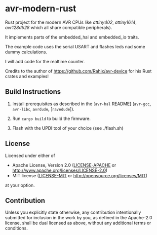 avr-modern-rust
===============

Rust project for the modern AVR CPUs like _attiny402_, _attiny1614_, _avr128db28_ which all share compatible peripherals).

It implements parts of the embedded_hal and embedded_io traits.

The example code uses the serial USART and flashes leds nad some dummy calculations.

I will add code for the realtime counter.

Credits to the author of https://github.com/Rahix/avr-device for his Rust crates and examples!

## Build Instructions
1. Install prerequisites as described in the [`avr-hal` README] (`avr-gcc`, `avr-libc`, `avrdude`, [`ravedude`]).

2. Run `cargo build` to build the firmware.

3. Flash with the UPDI tool of your choice (see ./flash.sh)

## License
Licensed under either of

 - Apache License, Version 2.0
   ([LICENSE-APACHE](LICENSE-APACHE) or <http://www.apache.org/licenses/LICENSE-2.0>)
 - MIT license
   ([LICENSE-MIT](LICENSE-MIT) or <http://opensource.org/licenses/MIT>)

at your option.

## Contribution
Unless you explicitly state otherwise, any contribution intentionally submitted
for inclusion in the work by you, as defined in the Apache-2.0 license, shall
be dual licensed as above, without any additional terms or conditions.

